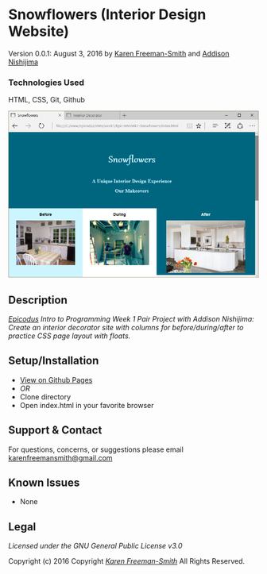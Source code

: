 # Snowflowers (Interior Design Website)
Version 0.0.1: August 3, 2016
by [Karen Freeman-Smith](https://karenfreemansmith.github.io) and [Addison Nishijima](https://github.com/AddisonNishijima)

### Technologies Used
HTML, CSS, Git, Github

![screenshot of project running](screenshot.png)

## Description
*[Epicodus](http://epicodus.com) Intro to Programming Week 1 Pair Project with Addison Nishijima: Create an interior decorator site with columns for before/during/after to practice CSS page layout with floats.*

## Setup/Installation
* [View on Github Pages](https://karenfreemansmith.github.io/Epic-IntroWk1-Snowflowers/)
* _OR_
* Clone directory
* Open index.html in your favorite browser

## Support & Contact
For questions, concerns, or suggestions please email karenfreemansmith@gmail.com

## Known Issues
* None

## Legal
*Licensed under the GNU General Public License v3.0*

Copyright (c) 2016 Copyright _[Karen Freeman-Smith](https://karenfreemansmith.github.io)_ All Rights Reserved.

